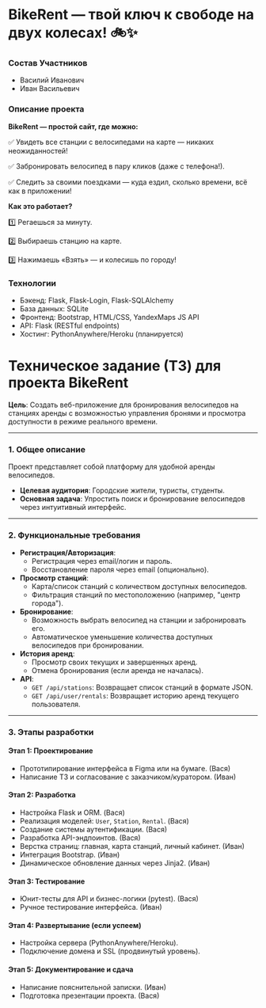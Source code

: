 # BikeRent — твой ключ к свободе на двух колесах! 🚲✨

### Состав Участников
* Василий Иванович
* Иван Васильевич

### Описание проекта
**BikeRent — простой сайт, где можно:**

✅ Увидеть все станции с велосипедами на карте — никаких неожиданностей!

✅ Забронировать велосипед в пару кликов (даже с телефона!).

✅ Следить за своими поездками — куда ездил, сколько времени, всё как в приложении!

**Как это работает?**

1️⃣ Регаешься за минуту.

2️⃣ Выбираешь станцию на карте.

3️⃣ Нажимаешь «Взять» — и колесишь по городу!

### Технологии
- Бэкенд: Flask, Flask-Login, Flask-SQLAlchemy
- База данных: SQLite
- Фронтенд: Bootstrap, HTML/CSS, YandexMaps JS API
- API: Flask (RESTful endpoints)
- Хостинг: PythonAnywhere/Heroku (планируется)

# Техническое задание (ТЗ) для проекта BikeRent  
**Цель**: Создать веб-приложение для бронирования велосипедов на станциях аренды с возможностью управления бронями и просмотра доступности в режиме реального времени.  

---

### 1. Общее описание  
Проект представляет собой платформу для удобной аренды велосипедов.  
- **Целевая аудитория**: Городские жители, туристы, студенты.  
- **Основная задача**: Упростить поиск и бронирование велосипедов через интуитивный интерфейс.  

---

### 2. Функциональные требования  
- **Регистрация/Авторизация**:  
  - Регистрация через email/логин и пароль.  
  - Восстановление пароля через email (опционально).  
- **Просмотр станций**:  
  - Карта/список станций с количеством доступных велосипедов.  
  - Фильтрация станций по местоположению (например, "центр города").  
- **Бронирование**:  
  - Возможность выбрать велосипед на станции и забронировать его.  
  - Автоматическое уменьшение количества доступных велосипедов при бронировании.  
- **История аренд**:  
  - Просмотр своих текущих и завершенных аренд.  
  - Отмена бронирования (если аренда не началась).  
- **API**:  
  - `GET /api/stations`: Возвращает список станций в формате JSON.  
  - `GET /api/user/rentals`: Возвращает историю аренд текущего пользователя.  

---

### 3. Этапы разработки  
#### Этап 1: Проектирование  
- Прототипирование интерфейса в Figma или на бумаге.  (Вася)
- Написание ТЗ и согласование с заказчиком/куратором.  (Иван)

#### Этап 2: Разработка  
- Настройка Flask и ORM.  (Вася)
- Реализация моделей: `User`, `Station`, `Rental`. (Вася)  
- Создание системы аутентификации.  (Вася)
- Разработка API-эндпоинтов.  (Вася) 
- Верстка страниц: главная, карта станций, личный кабинет. (Иван)  
- Интеграция Bootstrap. (Иван)
- Динамическое обновление данных через Jinja2. (Иван)  

#### Этап 3: Тестирование  
- Юнит-тесты для API и бизнес-логики (pytest).  (Вася)
- Ручное тестирование интерфейса.  (Иван)

#### Этап 4: Развертывание (если успеем)    
- Настройка сервера (PythonAnywhere/Heroku).   
- Подключение домена и SSL (продвинутый уровень).  

#### Этап 5: Документирование и сдача  
- Написание пояснительной записки. (Иван)
- Подготовка презентации проекта.  (Вася)
